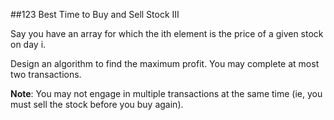 ##123 Best Time to Buy and Sell Stock III

Say you have an array for which the ith element is the price of a given stock on day i.

Design an algorithm to find the maximum profit. You may complete at most two transactions.

**Note**:
You may not engage in multiple transactions at the same time (ie, you must sell the stock before you buy again).
